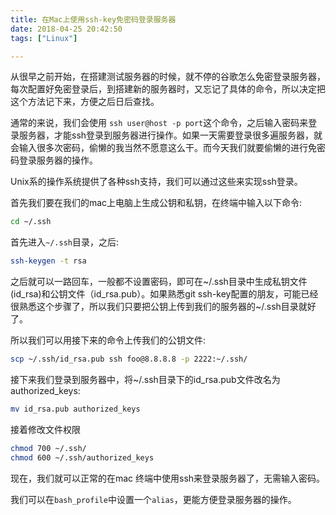 ```yaml
---
title: 在Mac上使用ssh-key免密码登录服务器
date: 2018-04-25 20:42:50
tags: ["Linux"]

---
```


从很早之前开始，在搭建测试服务器的时候，就不停的谷歌怎么免密登录服务器，每次配置好免密登录后，到搭建新的服务器时，又忘记了具体的命令，所以决定把这个方法记下来，方便之后日后查找。

通常的来说，我们会使用 `ssh user@host -p port`这个命令，之后输入密码来登录服务器，才能ssh登录到服务器进行操作。如果一天需要登录很多遍服务器，就会输入很多次密码，偷懒的我当然不愿意这么干。而今天我们就要偷懒的进行免密码登录服务器的操作。

<!--more-->

Unix系的操作系统提供了各种ssh支持，我们可以通过这些来实现ssh登录。

首先我们要在我们的mac上电脑上生成公钥和私钥，在终端中输入以下命令:

```bash
cd ~/.ssh
```
首先进入`~/.ssh`目录，之后:

```bash
ssh-keygen -t rsa
```

之后就可以一路回车，一般都不设置密码，即可在~/.ssh目录中生成私钥文件(id_rsa)和公钥文件（id_rsa.pub）。如果熟悉git ssh-key配置的朋友，可能已经很熟悉这个步骤了，所以我们只要把公钥上传到我们的服务器的~/.ssh目录就好了。

所以我们可以用接下来的命令上传我们的公钥文件:

```bash
scp ~/.ssh/id_rsa.pub ssh foo@8.8.8.8 -p 2222:~/.ssh/
```

接下来我们登录到服务器中，将~/.ssh目录下的id_rsa.pub文件改名为authorized_keys:

```bash
mv id_rsa.pub authorized_keys
```

接着修改文件权限

```bash
chmod 700 ~/.ssh/
chmod 600 ~/.ssh/authorized_keys
```
现在，我们就可以正常的在mac 终端中使用ssh来登录服务器了，无需输入密码。

我们可以在`bash_profile`中设置一个`alias`，更能方便登录服务器的操作。